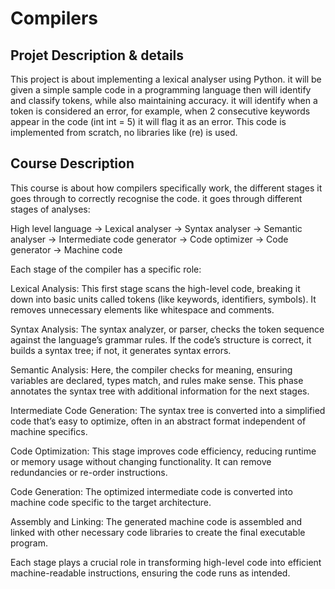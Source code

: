 # Compilers

## Projet Description & details

This project is about implementing a lexical analyser using Python. 
it will be given a simple sample code in a programming language then will identify and classify tokens, while also maintaining accuracy. 
it will identify when a token is considered an error, for example, when 2 consecutive keywords appear in the code (int int = 5) it will flag it as an error. 
This code is implemented from scratch, no libraries like (re) is used.

## Course Description 

This course is about how compilers specifically work, the different stages it goes through to correctly recognise the code. 
it goes through different stages of analyses:

High level language -> Lexical analyser -> Syntax analyser -> Semantic analyser -> Intermediate code generator -> Code optimizer -> Code generator -> Machine code

Each stage of the compiler has a specific role:

Lexical Analysis: This first stage scans the high-level code, breaking it down into basic units called tokens (like keywords, identifiers, symbols). It removes unnecessary elements like whitespace and comments.

Syntax Analysis: The syntax analyzer, or parser, checks the token sequence against the language’s grammar rules. If the code’s structure is correct, it builds a syntax tree; if not, it generates syntax errors.

Semantic Analysis: Here, the compiler checks for meaning, ensuring variables are declared, types match, and rules make sense. This phase annotates the syntax tree with additional information for the next stages.

Intermediate Code Generation: The syntax tree is converted into a simplified code that’s easy to optimize, often in an abstract format independent of machine specifics.

Code Optimization: This stage improves code efficiency, reducing runtime or memory usage without changing functionality. It can remove redundancies or re-order instructions.

Code Generation: The optimized intermediate code is converted into machine code specific to the target architecture.

Assembly and Linking: The generated machine code is assembled and linked with other necessary code libraries to create the final executable program.

Each stage plays a crucial role in transforming high-level code into efficient machine-readable instructions, ensuring the code runs as intended.
